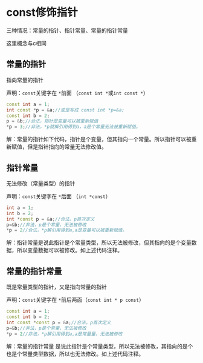# const修饰指针

三种情况：常量的指针、指针常量、常量的指针常量

这里概念与c相同

## 常量的指针

指向常量的指针

声明：`const`关键字在 `*`前面 （`const int *`或`int const *`）

```cpp
const int a = 1;
int const *p = &a;//或是写成 const int *p=&a;
const int b = 2;
p = &b;//合法，指针是变量可以被重新赋值
*p = 3;//非法，*p就解引用得到a，a是个常量无法被重新赋值。
```

解：常量的指针如下代码，指针是个变量，但其指向一个常量。所以指针可以被重新赋值，但是指针指向的常量无法修改值。

## 指针常量

无法修改（常量类型）的指针

声明：`const`关键字在 `*`后面 （`int *const`）

```cpp
int a = 1;
int b = 2;
int *const p = &a;//合法，p首次定义
p=&b;//非法，p是个常量，无法被修改
*p = 2//合法，*p解引用得到a,a是变量可以被重新赋值。
```

解：指针常量是说此指针是个常量类型，所以无法被修改，但其指向的是个变量数据，所以变量数据可以被修改。如上述代码注释。

## 常量的指针常量

既是常量类型的指针，又是指向常量的指针

声明：`const`关键字在 `*`前后两面（`const int * p const`）

```cpp
const int a = 1;
const int b = 2;
int const *const p = &a;//合法，p首次定义
p=&b;//非法，p是个常量，无法被修改
*p = 2//非法，*p解引用得到a,a是常量量，无法被修改
```

解：常量的指针常量 是说此指针是个常量类型，所以无法被修改，其指向的是个也是个常量类型数据，所以也无法修改。如上述代码注释。
